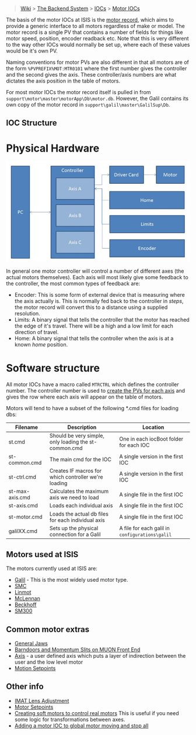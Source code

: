 > [Wiki](Home) > [The Backend System](The-Backend-System) > [IOCs](IOCs) > [Motor IOCs](Motor-IOCs)

The basis of the motor IOCs at ISIS is the [motor record](https://www3.aps.anl.gov/bcda/synApps/motor/index.html), which aims to provide a generic interface to all motors regardless of make or model. The motor record is a single PV that contains a number of fields for things like motor speed, position, encoder readback etc. Note that this is very different to the way other IOCs would normally be set up, where each of these values would be it's own PV. 

Naming conventions for motor PVs are also different in that all motors are of the form `%PVPREFIX%MOT:MTR0101` where the first number gives the controller and the second gives the axis. These controller/axis numbers are what dictates the axis position in the table of motors.

For most motor IOCs the motor record itself is pulled in from `support\motor\master\motorApp\Db\motor.db`. However, the Galil contains its own copy of the motor record in `support\galil\master\GalilSup\Db`.

## IOC Structure

# Physical Hardware

![Physical hardware](motors/hardware_structure.JPG)

In general one motor controller will control a number of different axes (the actual motors themselves). Each axis will most likely give some feedback to the controller, the most common types of feedback are:
* Encoder: This is some form of external device that is measuring where the axis actually is. This is normally fed back to the controller in _steps_, the motor record will convert this to a distance using a supplied resolution.
* Limits: A binary signal that tells the controller that the motor has reached the edge of it's travel. There will be a high and a low limit for each direction of travel.
* Home: A binary signal that tells the controller when the axis is at a known _home_ position.

# Software structure

All motor IOCs have a macro called `MTRCTRL` which defines the controller number. The controller number is used to [create the PVs for each axis](https://github.com/ISISComputingGroup/ibex_developers_manual/wiki/PV-Naming#the-ininstmot-sub-domain) and gives the row where each axis will appear on the table of motors. 

Motors will tend to have a subset of the following *.cmd files for loading dbs:

| Filename | Description | Location |
| --- | --- | --- |
| st.cmd | Should be very simple, only loading the st-common.cmd | One in each iocBoot folder for each IOC |
| st-common.cmd | The main cmd for the IOC | A single version in the first IOC |
| st-ctrl.cmd | Creates IF macros for which controller we're loading | A single version in the first IOC |
| st-max-axis.cmd | Calculates the maximum axis we need to load | A single file in the first IOC |
| st-axis.cmd | Loads each individual axis | A single file in the first IOC |
| st-motor.cmd | Loads the actual db files for each individual axis | A single file in the first IOC |
| galilXX.cmd | Sets up the physical connection for a Galil | A file for each galil in `configurations\galil` |

## Motors used at ISIS
The motors currently used at ISIS are:
* [Galil](Galil) - This is the most widely used motor type.
* [SMC](SMC)
* [Linmot](Linmot)
* [McLennan](McLennan-motors)
* [Beckhoff](Beckhoff)
* [SM300](SM300)

## Common motor extras

* [General Jaws](Jaws)
* [Barndoors and Momentum Slits on MUON Front End](Barndoors-and-Momentum-Slits-on-MUON-Front-End)
* [Axis](Axis) - a user defined axis which puts a layer of indirection between the user and the low level motor
* [Motion Setpoints](Motion-Set-points)

## Other info

* [IMAT Lens Adjustment](https://github.com/ISISComputingGroup/ibex_developers_manual/wiki/IMAT-Lens-Adjustment)
* [Motor Setpoints](Motor-SetPoints)
* [Creating soft motors to control real motors](Creating-soft-motors-to-control-real-motors) This is useful if you need some logic for transformations between axes.
* [Adding a motor IOC to global motor moving and stop all](Adding-motor-IOC-to-global-motor-moving-and-stop-all)
